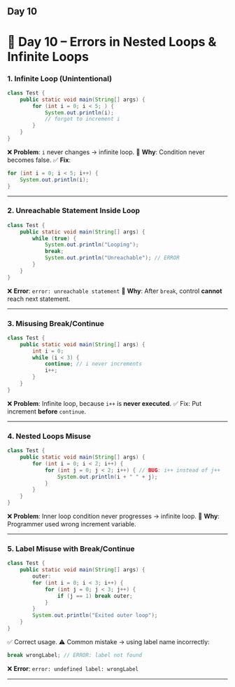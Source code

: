 ## **Day 10**

# 📅 Day 10 – Errors in Nested Loops & Infinite Loops

### 1. **Infinite Loop (Unintentional)**

```java
class Test {
    public static void main(String[] args) {
        for (int i = 0; i < 5; ) {
            System.out.println(i);
            // forgot to increment i
        }
    }
}
```

❌ **Problem**: `i` never changes → infinite loop.
🔎 **Why**: Condition never becomes false.
✅ **Fix**:

```java
for (int i = 0; i < 5; i++) {
    System.out.println(i);
}
```

---

### 2. **Unreachable Statement Inside Loop**

```java
class Test {
    public static void main(String[] args) {
        while (true) {
            System.out.println("Looping");
            break;
            System.out.println("Unreachable"); // ERROR
        }
    }
}
```

❌ **Error**: `error: unreachable statement`
🔎 **Why**: After `break`, control **cannot** reach next statement.

---

### 3. **Misusing Break/Continue**

```java
class Test {
    public static void main(String[] args) {
        int i = 0;
        while (i < 3) {
            continue; // i never increments
            i++;
        }
    }
}
```

❌ **Problem**: Infinite loop, because `i++` is **never executed**.
✅ Fix: Put increment **before** `continue`.

---

### 4. **Nested Loops Misuse**

```java
class Test {
    public static void main(String[] args) {
        for (int i = 0; i < 2; i++) {
            for (int j = 0; j < 2; i++) { // BUG: i++ instead of j++
                System.out.println(i + " " + j);
            }
        }
    }
}
```

❌ **Problem**: Inner loop condition never progresses → infinite loop.
🔎 **Why**: Programmer used wrong increment variable.

---

### 5. **Label Misuse with Break/Continue**

```java
class Test {
    public static void main(String[] args) {
        outer:
        for (int i = 0; i < 3; i++) {
            for (int j = 0; j < 3; j++) {
                if (j == 1) break outer;
            }
        }
        System.out.println("Exited outer loop");
    }
}
```

✅ Correct usage.
⚠️ Common mistake → using label name incorrectly:

```java
break wrongLabel; // ERROR: label not found
```

❌ **Error**: `error: undefined label: wrongLabel`

---
